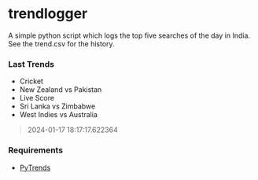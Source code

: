 # trendlogger
A simple python script which logs the top five searches of the day in India.<br>See the trend.csv for the history.<br>

<!-- Last Trends -->
### Last Trends
* Cricket
* New Zealand vs Pakistan
* Live Score
* Sri Lanka vs Zimbabwe
* West Indies vs Australia
> 2024-01-17 18:17:17.622364

<!-- Requirements -->
### Requirements
* [PyTrends](https://github.com/dreyco676/pytrends)
